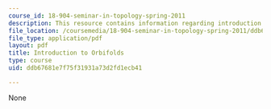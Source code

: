 ```yaml
---
course_id: 18-904-seminar-in-topology-spring-2011
description: This resource contains information regarding introduction to orbifolds.
file_location: /coursemedia/18-904-seminar-in-topology-spring-2011/ddb67681e7f75f31931a73d2fd1ecb41_MIT18_904S11_finlOrbifolds.pdf
file_type: application/pdf
layout: pdf
title: Introduction to Orbifolds
type: course
uid: ddb67681e7f75f31931a73d2fd1ecb41

---
```

None